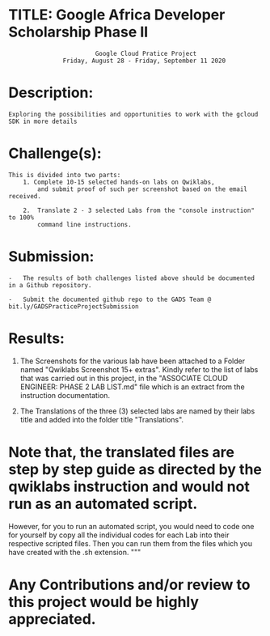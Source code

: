 # TITLE:      Google Africa Developer Scholarship Phase II
                            Google Cloud Pratice Project
                   Friday, August 28 - Friday, September 11 2020


# Description:
    Exploring the possibilities and opportunities to work with the gcloud SDK in more details


# Challenge(s):
    This is divided into two parts:
        1. Complete 10-15 selected hands-on labs on Qwiklabs,
            and submit proof of such per screenshot based on the email received.

        2.  Translate 2 - 3 selected Labs from the "console instruction" to 100%
            command line instructions.


# Submission:
    -   The results of both challenges listed above should be documented in a Github repository.

    -   Submit the documented github repo to the GADS Team @ bit.ly/GADSPracticeProjectSubmission


# Results:

1.  The Screenshots for the various lab have been attached to a Folder named "Qwiklabs Screenshot 15+ extras". 
Kindly refer to the list of labs that was carried out in this project, in the "ASSOCIATE CLOUD ENGINEER: PHASE 2 LAB LIST.md" 
file which is an extract from the instruction documentation.

2.  The Translations of the three (3) selected labs are named by their labs title and added into the folder title "Translations".


# Note that, the translated files are step by step guide as directed by the qwiklabs instruction and would not run as an automated script. 
However, for you to run an automated script, you would need to code one for yourself by copy all the individual codes for each Lab into their respective scripted files.
Then you can run them from the files which you have created with the .sh extension. 
"""

# Any Contributions and/or review to this project would be highly appreciated.
